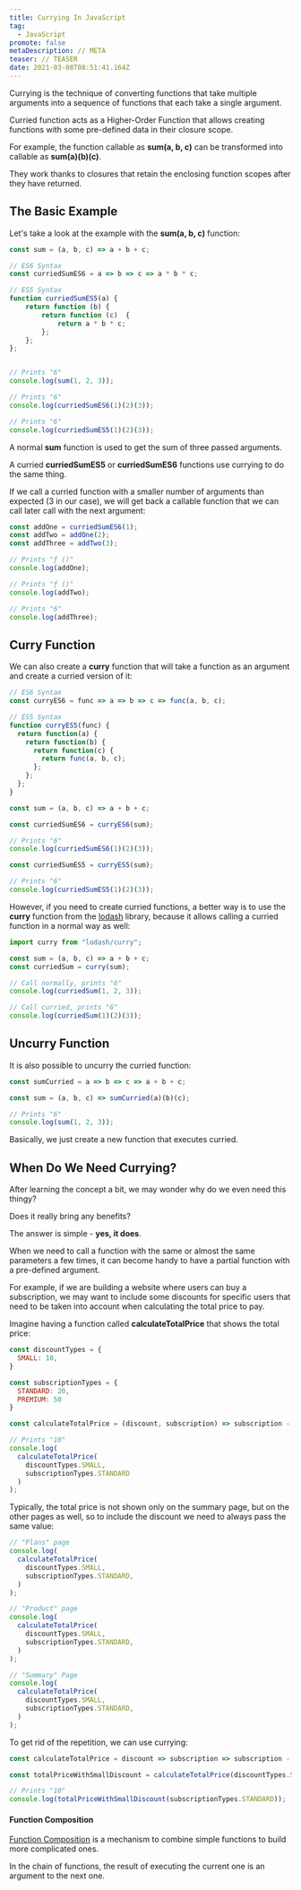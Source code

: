```yaml
---
title: Currying In JavaScript
tag:
  - JavaScript
promote: false
metaDescription: // META
teaser: // TEASER
date: 2021-03-08T08:51:41.164Z
---
```

Currying is the technique of converting functions that take multiple arguments into a sequence of functions that each take a single argument.

Curried function acts as a Higher-Order Function that allows creating functions with some pre-defined data in their closure scope.

For example, the function callable as **sum(a, b, c)** can be transformed into callable as **sum(a)(b)(c)**.

They work thanks to closures that retain the enclosing function scopes after they have returned.

## The Basic Example

Let's take a look at the example with the **sum(a, b, c)** function:

```javascript
const sum = (a, b, c) => a + b + c;

// ES6 Syntax
const curriedSumES6 = a => b => c => a * b * c;

// ES5 Syntax
function curriedSumES5(a) {
    return function (b) {
        return function (c)  {
            return a * b * c;
        };
    };
};


// Prints "6"
console.log(sum(1, 2, 3));

// Prints "6"
console.log(curriedSumES6(1)(2)(3));

// Prints "6"
console.log(curriedSumES5(1)(2)(3));
```

A normal **sum** function is used to get the sum of three passed arguments.

A curried **curriedSumES5** or **curriedSumES6** functions use currying to do the same thing.

If we call a curried function with a smaller number of arguments than expected (3 in our case), we will get back a callable function that we can call later call with the next argument:

```javascript
const addOne = curriedSumES6(1);
const addTwo = addOne(2);
const addThree = addTwo(3);

// Prints "ƒ ()"
console.log(addOne);

// Prints "ƒ ()"
console.log(addTwo);

// Prints "6"
console.log(addThree);
```

##  Curry Function

We can also create a **curry** function that will take a function as an argument and create a curried version of it:

```javascript
// ES6 Syntax
const curryES6 = func => a => b => c => func(a, b, c);

// ES5 Syntax
function curryES5(func) {
  return function(a) {
    return function(b) {
      return function(c) {
        return func(a, b, c);
      };
    };
  };
}

const sum = (a, b, c) => a + b + c;

const curriedSumES6 = curryES6(sum);

// Prints "6"
console.log(curriedSumES6(1)(2)(3));

const curriedSumES5 = curryES5(sum);

// Prints "6"
console.log(curriedSumES5(1)(2)(3));
```

However, if you need to create curried functions, a better way is to use the **curry** function from the [lodash](https://lodash.com/) library, because it allows calling a curried function in a normal way as well:

```javascript
import curry from "lodash/curry";

const sum = (a, b, c) => a + b + c;
const curriedSum = curry(sum);

// Call normally, prints "6"
console.log(curriedSum(1, 2, 3));

// Call curried, prints "6"
console.log(curriedSum(1)(2)(3));
```

## Uncurry Function

It is also possible to uncurry the curried function:

```javascript
const sumCurried = a => b => c => a + b + c;

const sum = (a, b, c) => sumCurried(a)(b)(c);

// Prints "6"
console.log(sum(1, 2, 3));
```

Basically, we just create a new function that executes curried.

## When Do We Need Currying?

After learning the concept a bit, we may wonder why do we even need this thingy?

Does it really bring any benefits?

The answer is simple - **yes, it does**.

When we need to call a function with the same or almost the same parameters a few times, it can become handy to have a partial function with a pre-defined argument.

For example, if we are building a website where users can buy a subscription, we may want to include some discounts for specific users that need to be taken into account when calculating the total price to pay.

Imagine having a function called **calculateTotalPrice** that shows the total price:

```javascript
const discountTypes = {
  SMALL: 10,
}

const subscriptionTypes = {
  STANDARD: 20,
  PREMIUM: 50
}

const calculateTotalPrice = (discount, subscription) => subscription - discount;

// Prints "10"
console.log(
  calculateTotalPrice(
    discountTypes.SMALL, 
    subscriptionTypes.STANDARD
  )
);
```

Typically, the total price is not shown only on the summary page, but on the other pages as well, so to include the discount we need to always pass the same value:

```javascript
// "Plans" page
console.log(
  calculateTotalPrice(
    discountTypes.SMALL, 
    subscriptionTypes.STANDARD,
  )
);

// "Product" page
console.log(
  calculateTotalPrice(
    discountTypes.SMALL, 
    subscriptionTypes.STANDARD,
  )
);

// "Summary" Page
console.log(
  calculateTotalPrice(
    discountTypes.SMALL, 
    subscriptionTypes.STANDARD,
  )
);
```

To get rid of the repetition, we can use currying:

```javascript
const calculateTotalPrice = discount => subscription => subscription - discount;

const totalPriceWithSmallDiscount = calculateTotalPrice(discountTypes.SMALL);

// Prints "10"
console.log(totalPriceWithSmallDiscount(subscriptionTypes.STANDARD));
```

#### Function Composition

[Function Composition](https://en.wikipedia.org/wiki/Function_composition_(computer_science)) is a mechanism to combine simple functions to build more complicated ones.

In the chain of functions, the result of executing the current one is an argument to the next one.